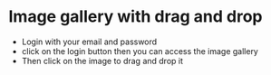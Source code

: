 # Image gallery with drag and drop

* Login with your email and password
* click on the login button then you can access the image gallery
* Then click on the image to drag and drop it

